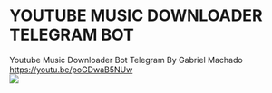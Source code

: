 # YOUTUBE MUSIC DOWNLOADER TELEGRAM BOT
Youtube Music Downloader Bot Telegram By Gabriel Machado
https://youtu.be/poGDwaB5NUw <br>
<img src="img/youtube_telegram.png">

